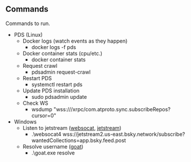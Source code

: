 &nbsp;

## Commands

Commands to run.

- PDS (Linux)
    - Docker logs (watch events as they happen)
        - docker logs -f pds
    - Docker container stats (cpu/etc.)
        - docker container stats
    - Request crawl
        - pdsadmin request-crawl
    - Restart PDS
        - systemctl restart pds
    - Update PDS installation
        - sudo pdsadmin update
    - Check WS
        - wsdump "wss://<host>/xrpc/com.atproto.sync.subscribeRepos?cursor=0"
- Windows
    - Listen to jetstream ([websocat](https://github.com/vi/websocat/releases), [jetstream](https://github.com/bluesky-social/jetstream))
        - .\websocat4 wss://jetstream2.us-east.bsky.network/subscribe?wantedCollections=app.bsky.feed.post
    - Resolve username ([goat](https://github.com/bluesky-social/indigo/tree/main/cmd/goat))
        - .\goat.exe resolve <username>
